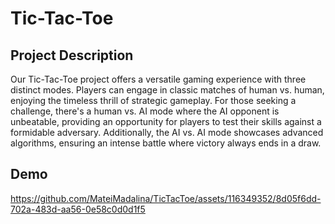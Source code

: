 # Tic-Tac-Toe

## Project Description
Our Tic-Tac-Toe project offers a versatile gaming experience with three distinct modes. Players can engage in classic matches of human vs. human, enjoying the timeless thrill of strategic gameplay. For those seeking a challenge, there's a human vs. AI mode where the AI opponent is unbeatable, providing an opportunity for players to test their skills against a formidable adversary. Additionally, the AI vs. AI mode showcases advanced algorithms, ensuring an intense battle where victory always ends in a draw.

## Demo
https://github.com/MateiMadalina/TicTacToe/assets/116349352/8d05f6dd-702a-483d-aa56-0e58c0d0d1f5

